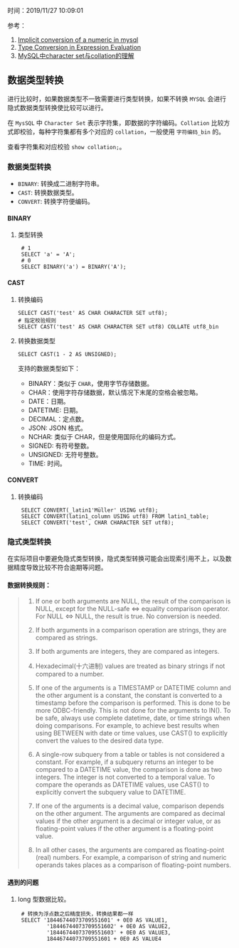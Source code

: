 时间：2019/11/27 10:09:01  

参考：

1. [Implicit conversion of a numeric in mysql](https://stackoverflow.com/questions/46235729/implicit-conversion-of-a-numeric-in-mysql#comment79469029_46238773)
2. [Type Conversion in Expression Evaluation](https://dev.mysql.com/doc/refman/5.7/en/type-conversion.html)
3. [MySQL中character set与collation的理解](https://www.cnblogs.com/EasonJim/p/8128196.html)  

## 数据类型转换  

进行比较时，如果数据类型不一致需要进行类型转换，如果不转换 `MYSQL` 会进行隐式数据类型转换使比较可以进行。

在 `MysSQL` 中 `Character Set` 表示字符集，即数据的字符编码。`Collation` 比较方式即校验，每种字符集都有多个对应的 `collation`，一般使用 `字符编码_bin` 的。   

查看字符集和对应校验 `show collation;`。 

### 数据类型转换 

* `BINARY`: 转换成二进制字符串。 
* `CAST`: 转换数据类型。
* `CONVERT`: 转换字符便编码。

#### BINARY 

1. 类型转换  
	
		# 1
		SELECT 'a' = 'A';
		# 0
		SELECT BINARY('a') = BINARY('A');

#### CAST
1.  转换编码  

		SELECT CAST('test' AS CHAR CHARACTER SET utf8);
		# 指定校验规则
		SELECT CAST('test' AS CHAR CHARACTER SET utf8) COLLATE utf8_bin
2.  转换数据类型  

		SELECT CAST(1 - 2 AS UNSIGNED);

	支持的数据类型如下：
	* BINARY：类似于 `CHAR`，使用字节存储数据。
	* CHAR：使用字符存储数据，默认情况下末尾的空格会被忽略。
	* DATE：日期。
	* DATETIME: 日期。
	* DECIMAL：定点数。
	* JSON: JSON 格式。
	* NCHAR: 类似于 CHAR，但是使用国际化的编码方式。
	* SIGNED: 有符号整数。
	* UNSIGNED: 无符号整数。
	* TIME: 时间。

#### CONVERT
  
1. 转换编码  
  
		SELECT CONVERT(_latin1'Müller' USING utf8);
		SELECT CONVERT(latin1_column USING utf8) FROM latin1_table;
		SELECT CONVERT('test', CHAR CHARACTER SET utf8);

### 隐式类型转换 

在实际项目中要避免隐式类型转换，隐式类型转换可能会出现索引用不上，以及数据精度导致比较不符合逾期等问题。

#### 数据转换规则：

>1. If one or both arguments are NULL, the result of the comparison is NULL, except for the NULL-safe <=> equality comparison operator. For NULL <=> NULL, the result is true. No conversion is needed.
>
>2. If both arguments in a comparison operation are strings, they are compared as strings.
>
>3. If both arguments are integers, they are compared as integers.
>
>4. Hexadecimal(十六进制) values are treated as binary strings if not compared to a number.
>
>5. If one of the arguments is a TIMESTAMP or DATETIME column and the other argument is a constant, the constant is converted to a timestamp before the comparison is performed. This is done to be more ODBC-friendly. This is not done for the arguments to IN(). To be safe, always use complete datetime, date, or time strings when doing comparisons. For example, to achieve best results when using BETWEEN with date or time values, use CAST() to explicitly convert the values to the desired data type.
>
>6. A single-row subquery from a table or tables is not considered a constant. For example, if a subquery returns an integer to be compared to a DATETIME value, the comparison is done as two integers. The integer is not converted to a temporal value. To compare the operands as DATETIME values, use CAST() to explicitly convert the subquery value to DATETIME.
>
> 7. If one of the arguments is a decimal value, comparison depends on the other argument. The arguments are compared as decimal values if the other argument is a decimal or integer value, or as floating-point values if the other argument is a floating-point value.
>
> 8. In all other cases, the arguments are compared as floating-point (real) numbers. For example, a comparison of string and numeric operands takes places as a comparison of floating-point numbers.

#### 遇到的问题

1. long 型数据比较。
	
		# 转换为浮点数之后精度损失，转换结果都一样	
		SELECT '18446744073709551601' + 0E0 AS VALUE1,
		    	'18446744073709551602' + 0E0 AS VALUE2,
		    	'18446744073709551603' + 0E0 AS VALUE3,
		     	18446744073709551601 + 0E0 AS VALUE4